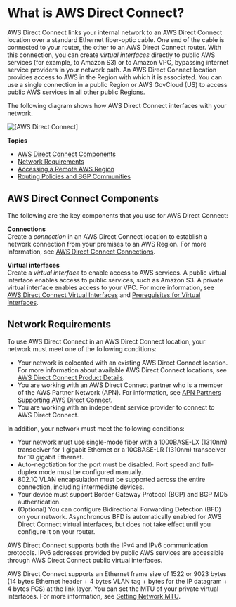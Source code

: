 # What is AWS Direct Connect?<a name="Welcome"></a>

AWS Direct Connect links your internal network to an AWS Direct Connect location over a standard Ethernet fiber\-optic cable\. One end of the cable is connected to your router, the other to an AWS Direct Connect router\. With this connection, you can create *virtual interfaces* directly to public AWS services \(for example, to Amazon S3\) or to Amazon VPC, bypassing internet service providers in your network path\. An AWS Direct Connect location provides access to AWS in the Region with which it is associated\. You can use a single connection in a public Region or AWS GovCloud \(US\) to access public AWS services in all other public Regions\.

The following diagram shows how AWS Direct Connect interfaces with your network\. 

![\[AWS Direct Connect\]](http://docs.aws.amazon.com/directconnect/latest/UserGuide/images/direct_connect_overview.png)

**Topics**
+ [AWS Direct Connect Components](#overview-components)
+ [Network Requirements](#overview_requirements)
+ [Accessing a Remote AWS Region](remote_regions.md)
+ [Routing Policies and BGP Communities](routing-and-bgp.md)

## AWS Direct Connect Components<a name="overview-components"></a>

The following are the key components that you use for AWS Direct Connect:

**Connections**  
Create a *connection* in an AWS Direct Connect location to establish a network connection from your premises to an AWS Region\. For more information, see [AWS Direct Connect Connections](WorkingWithConnections.md)\. 

**Virtual interfaces**  
Create a *virtual interface* to enable access to AWS services\. A public virtual interface enables access to public services, such as Amazon S3\. A private virtual interface enables access to your VPC\. For more information, see [AWS Direct Connect Virtual Interfaces](WorkingWithVirtualInterfaces.md) and [Prerequisites for Virtual Interfaces](WorkingWithVirtualInterfaces.md#vif-prerequisites)\.

## Network Requirements<a name="overview_requirements"></a>

To use AWS Direct Connect in an AWS Direct Connect location, your network must meet one of the following conditions:
+ Your network is colocated with an existing AWS Direct Connect location\. For more information about available AWS Direct Connect locations, see [AWS Direct Connect Product Details](http://aws.amazon.com/directconnect/details)\. 
+ You are working with an AWS Direct Connect partner who is a member of the AWS Partner Network \(APN\)\. For information, see [APN Partners Supporting AWS Direct Connect](https://aws.amazon.com//directconnect/partners/)\.
+ You are working with an independent service provider to connect to AWS Direct Connect\.

In addition, your network must meet the following conditions:
+ Your network must use single\-mode fiber with a 1000BASE\-LX \(1310nm\) transceiver for 1 gigabit Ethernet or a 10GBASE\-LR \(1310nm\) transceiver for 10 gigabit Ethernet\.
+ Auto\-negotiation for the port must be disabled\. Port speed and full\-duplex mode must be configured manually\.
+ 802\.1Q VLAN encapsulation must be supported across the entire connection, including intermediate devices\.
+ Your device must support Border Gateway Protocol \(BGP\) and BGP MD5 authentication\.
+ \(Optional\) You can configure Bidirectional Forwarding Detection \(BFD\) on your network\. Asynchronous BFD is automatically enabled for AWS Direct Connect virtual interfaces, but does not take effect until you configure it on your router\.

AWS Direct Connect supports both the IPv4 and IPv6 communication protocols\. IPv6 addresses provided by public AWS services are accessible through AWS Direct Connect public virtual interfaces\.

AWS Direct Connect supports an Ethernet frame size of 1522 or 9023 bytes \(14 bytes Ethernet header \+ 4 bytes VLAN tag \+ bytes for the IP datagram \+ 4 bytes FCS\) at the link layer\. You can set the MTU of your private virtual interfaces\. For more information, see [Setting Network MTU](set-jumbo-frames-vif.md)\.